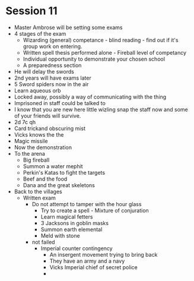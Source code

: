 # Session 11
 - Master Ambrose will be setting some exams
 - 4 stages of the exam
   - Wizarding (general) competance - blind reading - find out if it's group work on entering.
   - Written spell thesis performed alone - Fireball level of competancy
   - Individual opportunity to demonstrate your chosen school
   - A preparedness section
 - He will delay the swords
 - 2nd years will have exams later
 - 5 Sword spiders now in the air
 - Learn aqueous orb
 - Locked away, possibly a way of communicating with the thing
 - Imprisoned in staff could be talked to
 - I know that you are new here little wizling snap the staff now and some of your friends will survive.
 - 2d 7c qh
 - Card trickand obscuring mist
 - Vicks knows the the 
 - Magic missile 
 - Now the demonstration
 - To the arena
   - Big fireball
   - Summon a water mephit
   - Perkin's Katas to fight the targets
   - Beef and the food
   - Dana and the great skeletons
 - Back to the villages
   - Written exam
     - Do not attempt to tamper with the hour glass
       - Try to create a spell - Mixture of conjuration
       - Learn magical fetters
       - 3 Jacksons in goblin masks
       - Summon earth elemental
       - Meld with stone
     - not failed
       - Imperial counter contingency
         - An insergent movement trying to bring back 
         - They have an army and a navy
         - Vicks Imperial chief of secret police
         - 